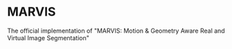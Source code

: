 # MARVIS
The official implementation of "MARVIS: Motion &amp; Geometry Aware Real and Virtual Image Segmentation"
